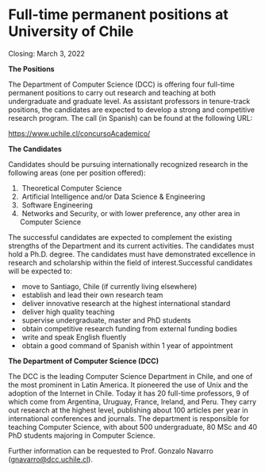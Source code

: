 

# Full-time permanent positions at University of Chile



Closing: March 3, 2022



**The Positions**



The Department of Computer Science (DCC) is offering four full-time permanent positions to carry out research and teaching at both undergraduate and graduate level. As assistant professors in tenure-track positions, the candidates are expected to develop a strong and competitive research program. The call (in Spanish) can be found at the following URL:



https://www.uchile.cl/concursoAcademico/



**The Candidates**



Candidates should be pursuing internationally recognized research in the following areas (one per position offered):



1. ​	Theoretical Computer Science
2. ​	Artificial Intelligence and/or Data Science & Engineering
3. ​	Software Engineering
4. ​	Networks and Security, or with lower preference, any other area in Computer Science



The successful candidates are expected to complement the existing strengths of the Department and its current activities. The candidates must hold a Ph.D. degree. The candidates must have demonstrated excellence in research and scholarship within the field of interest.Successful candidates will be expected to:



- ​	move to Santiago, Chile (if currently living elsewhere)
- ​	establish and lead their own research team
- ​	deliver innovative research at the highest international standard
- ​	deliver high quality teaching
- ​	supervise undergraduate, master and PhD students
- ​	obtain competitive research funding from external funding bodies
- ​	write and speak English fluently
- ​	obtain a good command of Spanish within 1 year of appointment



**The Department of Computer Science (DCC)**



The DCC is the leading Computer Science Department in Chile, and one of the most prominent in Latin America. It pioneered the use of Unix and the adoption of the Internet in Chile. Today it has 20 full-time professors, 9 of which come from Argentina, Uruguay, France, Ireland, and Peru. They carry out research at the highest level, publishing about 100 articles per year in international conferences and journals. The department is responsible for teaching Computer Science, with about 500 undergraduate, 80 MSc and 40 PhD students majoring in Computer Science.



Further information can be requested to Prof. Gonzalo Navarro ([gnavarro@dcc.uchile.cl](https://webmail.dcc.uchile.cl/src/compose.php?send_to=gnavarro@dcc.uchile.cl)).


 

